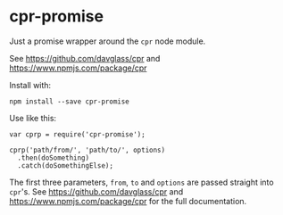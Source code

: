 # cpr-promise
Just a promise wrapper around the `cpr` node module.

See https://github.com/davglass/cpr and https://www.npmjs.com/package/cpr

Install with:
```
npm install --save cpr-promise
```

Use like this:

```
var cprp = require('cpr-promise');

cprp('path/from/', 'path/to/', options)
  .then(doSomething)
  .catch(doSomethingElse);
```

The first three parameters, `from`, `to` and `options` are passed straight into `cpr`'s.
See https://github.com/davglass/cpr and https://www.npmjs.com/package/cpr for the full documentation.
